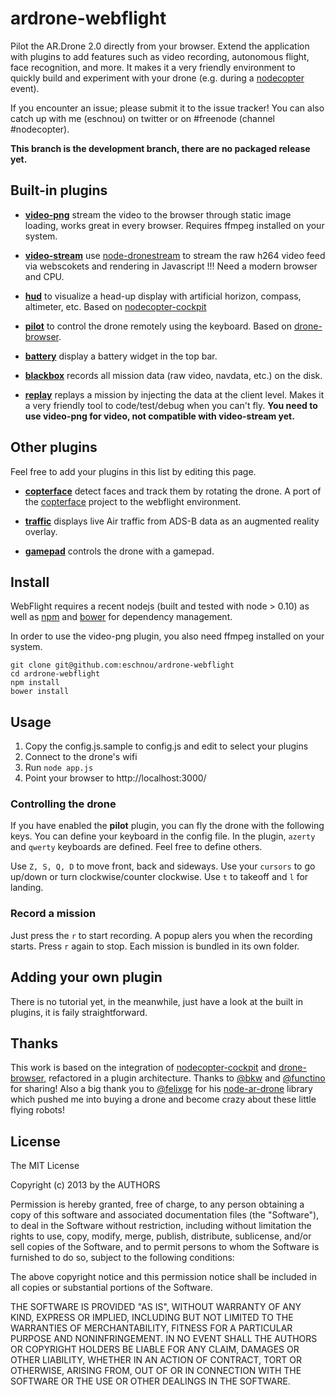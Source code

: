 # ardrone-webflight

Pilot the AR.Drone 2.0 directly from your browser. Extend the application with plugins
to add features such as video recording, autonomous flight, face recognition, and more.
It makes it a very friendly environment to quickly build and experiment with your drone
(e.g. during a [nodecopter](http://nodecopter.com) event).

If you encounter an issue; please submit it to the issue tracker! You can also catch
up with me (eschnou) on twitter or on #freenode (channel #nodecopter).

**This branch is the development branch, there are no packaged release yet.**

## Built-in plugins

* **[video-png](plugins/video-png/)** stream the video to the browser through static image loading,
    works great in every browser. Requires ffmpeg installed on your system.

* **[video-stream](plugins/video-stream/)** use [node-dronestream](https://github.com/bkw/node-dronestream) to stream the raw h264 video
feed via webscokets and rendering in Javascript !!! Need a modern browser and CPU.

* **[hud](plugins/hud/)** to visualize a head-up display with artificial horizon, compass,
    altimeter, etc. Based on [nodecopter-cockpit](https://github.com/bkw/nodecopter-cockpit)

* **[pilot](plugins/pilot)** to control the drone remotely using the keyboard. Based on [drone-browser](https://github.com/functino/drone-browser).

* **[battery](plugins/battery)** display a battery widget in the top bar.

* **[blackbox](plugins/blackbox)** records all mission data (raw video, navdata, etc.) on the disk.

* **[replay](plugins/replay)** replays a mission by injecting the data at the client level. Makes it a very
friendly tool to code/test/debug when you can't fly. **You need to use video-png for video, not compatible with video-stream yet.**


## Other plugins

Feel free to add your plugins in this list by editing this page.

* **[copterface](https://github.com/eschnou/webflight-copterface)** detect faces and track them by rotating the drone. 
A port of the [copterface](https://github.com/paulhayes/copterface) project to the webflight environment.

* **[traffic](https://github.com/wiseman/webflight-traffic)** displays live Air traffic from ADS-B data as an augmented reality overlay.

* **[gamepad](https://github.com/wiseman/webflight-gamepad)** controls the drone with a gamepad.

## Install

WebFlight requires a recent nodejs (built and tested with node > 0.10) as well as
[npm](https://npmjs.org/) and [bower](http://bower.io/) for dependency management.

In order to use the video-png plugin, you also need ffmpeg installed on your system.

```
git clone git@github.com:eschnou/ardrone-webflight
cd ardrone-webflight
npm install
bower install
```

## Usage

1. Copy the config.js.sample to config.js and edit to select your plugins
2. Connect to the drone's wifi
3. Run `node app.js`
4. Point your browser to http://localhost:3000/


### Controlling the drone

If you have enabled the **pilot** plugin, you can fly the drone with the following keys. You can define your keyboard in the 
config file. In the plugin, `azerty` and `qwerty` keyboards are defined.  Feel free to define others.

Use `Z, S, Q, D` to move front, back and sideways. Use your `cursors` to go up/down or turn
clockwise/counter clockwise. Use `t` to takeoff and `l` for landing.

### Record a mission

Just press the `r` to start recording. A popup alers you when the recording starts. Press `r` again to stop. Each mission
is bundled in its own folder.

## Adding your own plugin

There is no tutorial yet, in the meanwhile, just have a look at the built in plugins,
it is faily straightforward.

## Thanks

This work is based on the integration of [nodecopter-cockpit](https://github.com/bkw/nodecopter-cockpit)
and [drone-browser](https://github.com/functino/drone-browser), refactored in a plugin architecture.
Thanks to [@bkw](https://github.com/bkw/) and [@functino](https://github.com/functino) for sharing! Also
a big thank you to [@felixge](https://github.com/felixge) for his [node-ar-drone](https://github.com/felixge/node-ar-drone) library
which pushed me into buying a drone and become crazy about these little flying robots!

## License

The MIT License

Copyright (c) 2013 by the AUTHORS

Permission is hereby granted, free of charge, to any person obtaining a copy
of this software and associated documentation files (the "Software"), to deal
in the Software without restriction, including without limitation the rights
to use, copy, modify, merge, publish, distribute, sublicense, and/or sell
copies of the Software, and to permit persons to whom the Software is
furnished to do so, subject to the following conditions:

The above copyright notice and this permission notice shall be included in
all copies or substantial portions of the Software.

THE SOFTWARE IS PROVIDED "AS IS", WITHOUT WARRANTY OF ANY KIND, EXPRESS OR
IMPLIED, INCLUDING BUT NOT LIMITED TO THE WARRANTIES OF MERCHANTABILITY,
FITNESS FOR A PARTICULAR PURPOSE AND NONINFRINGEMENT. IN NO EVENT SHALL THE
AUTHORS OR COPYRIGHT HOLDERS BE LIABLE FOR ANY CLAIM, DAMAGES OR OTHER
LIABILITY, WHETHER IN AN ACTION OF CONTRACT, TORT OR OTHERWISE, ARISING FROM,
OUT OF OR IN CONNECTION WITH THE SOFTWARE OR THE USE OR OTHER DEALINGS IN
THE SOFTWARE.
